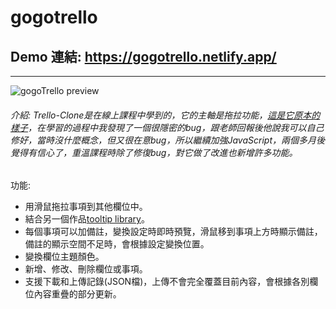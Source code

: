 # gogotrello
## Demo 連結: https://gogotrello.netlify.app/

---
  
![gogoTrello preview](https://dev-to-uploads.s3.amazonaws.com/uploads/articles/po8epvqfpwexm9sfjl0q.png)


###### 介紹: Trello-Clone是在線上課程中學到的，它的主軸是拖拉功能，[這是它原本的樣子](https://happy-booth-0d5d61.netlify.app/)，在學習的過程中我發現了一個很隱密的bug，跟老師回報後他說我可以自己修好，當時沒什麼概念，但又很在意bug，所以繼續加強JavaScript，兩個多月後覺得有信心了，重溫課程時除了修復bug，對它做了改進也新增許多功能。

功能: 
- 用滑鼠拖拉事項到其他欄位中。
- 結合另一個作品[tooltip library](https://github.com/ga676005/Tooltip-Library)。
- 每個事項可以加備註，變換設定時即時預覽，滑鼠移到事項上方時顯示備註，備註的顯示空間不足時，會根據設定變換位置。
- 變換欄位主題顏色。
- 新增、修改、刪除欄位或事項。
- 支援下載和上傳記錄(JSON檔)，上傳不會完全覆蓋目前內容，會根據各別欄位內容重疊的部分更新。

